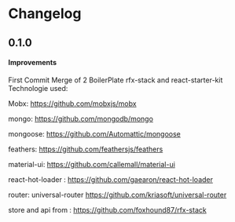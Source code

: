 Changelog
=========

0.1.0
-----

#### Improvements
First Commit
Merge of 2 BoilerPlate
rfx-stack and react-starter-kit
Technologie used:


Mobx:  https://github.com/mobxjs/mobx

mongo: https://github.com/mongodb/mongo

mongoose: https://github.com/Automattic/mongoose

feathers: https://github.com/feathersjs/feathers
 
material-ui:  https://github.com/callemall/material-ui

react-hot-loader : https://github.com/gaearon/react-hot-loader

router: universal-router https://github.com/kriasoft/universal-router

store and api from : https://github.com/foxhound87/rfx-stack 
